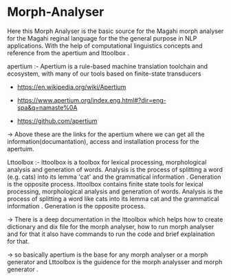 # Morph-Analyser
Here this Morph Analyser is the basic source for the Magahi morph analyser for the Magahi reginal language for the the general purpose in NLP applications.
With the help of computational linguistics concepts and reference from the apertium and lttoolbox .

apertium :- Apertium is a rule-based machine translation toolchain and ecosystem, with many of our tools based on finite-state transducers
  * https://en.wikipedia.org/wiki/Apertium
   
  * https://www.apertium.org/index.eng.html#?dir=eng-spa&q=namaste%0A
   
  * https://github.com/apertium
  
-> Above these are the links for the apertium where we can get all the information(documantation), access and installation process for the apertuim.
   
Lttoolbox :- lttoolbox is a toolbox for lexical processing, morphological analysis and generation of words. Analysis is the process of splitting a word (e.g. cats)        into its lemma 'cat' and the grammatical information <n><pl>. Generation is the opposite process. lttoolbox contains finite state tools for lexical processing,      morphological analysis and generation of words. Analysis is the process of splitting a word like cats into its lemma cat and the grammatical information <n><pl>. Generation is the opposite process.

-> There is a deep documentation in the lttoolbox which helps how to create dictionary and dix file for the morph analyser, how to run morph analyser and for that it also have commands to run the code and brief explaination for that.

-> so basically apertium is the base for any morph analyser or a morph generator and Lttoolbox is the guidence for the morph analysser and morph generator .
  


   
